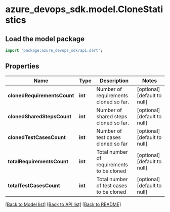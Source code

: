 # azure_devops_sdk.model.CloneStatistics

## Load the model package
```dart
import 'package:azure_devops_sdk/api.dart';
```

## Properties
Name | Type | Description | Notes
------------ | ------------- | ------------- | -------------
**clonedRequirementsCount** | **int** | Number of requirements cloned so far. | [optional] [default to null]
**clonedSharedStepsCount** | **int** | Number of shared steps cloned so far. | [optional] [default to null]
**clonedTestCasesCount** | **int** | Number of test cases cloned so far | [optional] [default to null]
**totalRequirementsCount** | **int** | Total number of requirements to be cloned | [optional] [default to null]
**totalTestCasesCount** | **int** | Total number of test cases to be cloned | [optional] [default to null]

[[Back to Model list]](../README.md#documentation-for-models) [[Back to API list]](../README.md#documentation-for-api-endpoints) [[Back to README]](../README.md)


